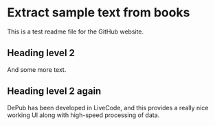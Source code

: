 # Extract sample text from books

This is a test readme file for the GitHub website.

## Heading level 2

And some more text.

## Heading level 2 again

DePub has been developed in LiveCode, and this provides a really nice working UI along with high-speed processing of data.
